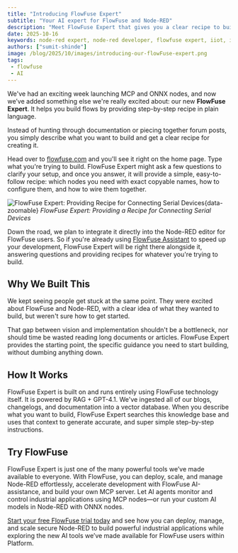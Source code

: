 ```yaml
---
title: "Introducing FlowFuse Expert"
subtitle: "Your AI expert for FlowFuse and Node-RED"
description: "Meet FlowFuse Expert that gives you a clear recipe to build Node-RED flows, step by step."
date: 2025-10-16
keywords: node-red expert, node-red developer, flowfuse expert, iiot, industrial automation, mcp nodes, onnx nodes, ai-assisted development, rag, gpt-4.1
authors: ["sumit-shinde"]
image: /blog/2025/10/images/introducing-our-flowFuse-expert.png
tags:
 - flowfuse
 - AI
---
```


We've had an exciting week launching MCP and ONNX nodes, and now we’ve added something else we're really excited about: our new **FlowFuse Expert**. It helps you build flows by providing step-by-step recipe in plain language.

<!--more-->

Instead of hunting through documentation or piecing together forum posts, you simply describe what you want to build and get a clear recipe for creating it.

Head over to [flowfuse.com](https://flowfuse.com) and you'll see it right on the home page. Type what you're trying to build. FlowFuse Expert might ask a few questions to clarify your setup, and once you answer, it will provide a simple, easy-to-follow recipe: which nodes you need with exact copyable names, how to configure them, and how to wire them together.

![FlowFuse Expert: Providing Recipe for Connecting Serial Devices](./images/flowfuse-expert.gif){data-zoomable}
_FlowFuse Expert: Providing a Recipe for Connecting Serial Devices_

Down the road, we plan to integrate it directly into the Node-RED editor for FlowFuse users. So if you're already using [FlowFuse Assistant](/blog/2025/07/flowfuse-ai-assistant-better-node-red-manufacturing/) to speed up your development, FlowFuse Expert will be right there alongside it, answering questions and providing recipes for whatever you're trying to build.

## Why We Built This

We kept seeing people get stuck at the same point. They were excited about FlowFuse and Node-RED, with a clear idea of what they wanted to build, but weren't sure how to get started.

That gap between vision and implementation shouldn't be a bottleneck, nor should time be wasted reading long documents or articles. FlowFuse Expert provides the starting point, the specific guidance you need to start building, without dumbing anything down.

## How It Works

FlowFuse Expert is built on and runs entirely using FlowFuse technology itself. It is powered by RAG + GPT-4.1. We've ingested all of our blogs, changelogs, and documentation into a vector database. When you describe what you want to build, FlowFuse Expert searches this knowledge base and uses that context to generate accurate, and super simple step-by-step instructions.

## Try FlowFuse

FlowFuse Expert is just one of the many powerful tools we’ve made available to everyone. With FlowFuse, you can deploy, scale, and manage Node-RED effortlessly, accelerate development with FlowFuse AI-assistance, and build your own MCP server. Let AI agents monitor and control industrial applications using MCP nodes—or run your custom AI models in Node-RED with ONNX nodes.

[Start your free FlowFuse trial today](https://app.flowfuse.com/account/create) and see how you can deploy, manage, and scale secure Node-RED to build powerful industrial applications while exploring the new AI tools we’ve made available for FlowFuse users within Platform.
